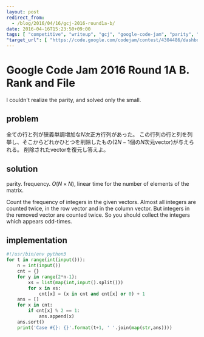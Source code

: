 ```yaml
---
layout: post
redirect_from:
  - /blog/2016/04/16/gcj-2016-round1a-b/
date: 2016-04-16T15:23:50+09:00
tags: [ "competitive", "writeup", "gcj", "google-code-jam", "parity", "frequency" ]
"target_url": [ "https://code.google.com/codejam/contest/4304486/dashboard#s=p1" ]
---
```


# Google Code Jam 2016 Round 1A B. Rank and File

I couldn't realize the parity, and solved only the small.

## problem

全ての行と列が狭義単調増加な$N$次正方行列があった。
この行列の行と列を列挙し、そこからどれかひとつを削除したもの($2N-1$個の$N$次元vector)が与えられる。
削除されたvectorを復元し答えよ。

## solution

parity. frequency. $O(N \times N)$, linear time for the number of elements of the matrix.

Count the frequency of integers in the given vectors.
Almost all integers are counted twice, in the row vector and in the column vector.
But integers in the removed vector are counted twice.
So you should collect the integers which appears odd-times.


## implementation

``` python
#!/usr/bin/env python3
for t in range(int(input())):
    n = int(input())
    cnt = {}
    for y in range(2*n-1):
        xs = list(map(int,input().split()))
        for x in xs:
            cnt[x] = (x in cnt and cnt[x] or 0) + 1
    ans = []
    for x in cnt:
        if cnt[x] % 2 == 1:
            ans.append(x)
    ans.sort()
    print('Case #{}: {}'.format(t+1, ' '.join(map(str,ans))))
```
